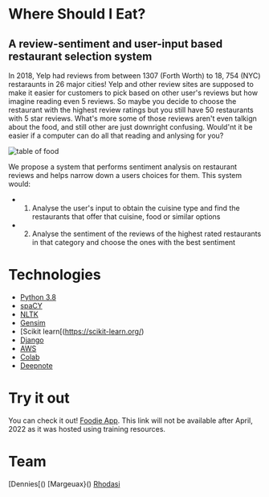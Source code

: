 # Where Should I Eat?  
## A review-sentiment and user-input based restaurant selection system

In 2018, Yelp had reviews from between 1307 (Forth Worth) to 18, 754 (NYC) restaraunts in 26 major cities! Yelp and other review sites are supposed to make it easier for customers to pick based on other user's reviews but how imagine reading even 5 reviews. So maybe you decide to choose the restaurant with the highest review ratings but you still have 50 restaurants with 5 star reviews. What's more some of those reviews aren't even talkign about the food, and still other are just downright confusing. Would'nt it be easier if a computer can do all that reading and anlysing for you?

![table of food](https://previews.123rf.com/images/libertos/libertos1108/libertos110800178/10306822-sirvi%C3%B3-una-comida-a-la-mesa-de-una-restaurante-.jpg)

We propose a system that performs sentiment analysis on restaurant reviews and helps narrow down a users choices for them. This system would:
* 1. Analyse the user's input to obtain the cuisine type and find the restaurants that offer that cuisine, food or similar options
* 2. Analyse the sentiment of the reviews of the highest rated restaurants in that category and choose the ones with the best sentiment

# Technologies
* [Python 3.8](https://www.python.org/downloads/release/python-380/)
* [spaCY](https://spacy.io/)
* [NLTK](https://www.nltk.org/)
* [Gensim](https://radimrehurek.com/gensim/)
* [Scikit learn[(https://scikit-learn.org/)
* [Django](https://www.djangoproject.com/)
* [AWS](https://aws.amazon.com/)
* [Colab](https://colab.research.google.com/)
* [Deepnote](https://deepnote.com/)

# Try it out
You can check it out! [Foodie App](http://ec2-52-90-233-21.compute-1.amazonaws.com/). This link will not be available after April, 2022 as it was hosted using training resources.

# Team
[Dennies[()
[Margeuax}()
[Rhodasi]()



